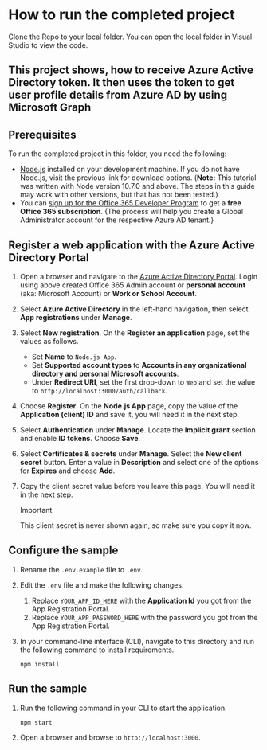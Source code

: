 # How to run the completed project
Clone the Repo to your local folder. You can open the local folder in Visual Studio to view the code.
## This project shows, how to receive Azure Active Directory token. It then uses the token to get user profile details from Azure AD by using Microsoft Graph

## Prerequisites

To run the completed project in this folder, you need the following:

- [Node.js](https://nodejs.org) installed on your development machine. If you do not have Node.js, visit the previous link for download options. (**Note:** This tutorial was written with Node version 10.7.0 and above. The steps in this guide may work with other versions, but that has not been tested.)
- You can [sign up for the Office 365 Developer Program](https://developer.microsoft.com/office/dev-program) to get a **free Office 365 subscription**. {The process will help you create a Global Administrator account for the respective Azure AD tenant.}

## Register a web application with the Azure Active Directory Portal

1. Open a browser and navigate to the [Azure Active Directory Portal](https://aad.portal.azure.com). Login using above created Office 365 Admin account or **personal account** (aka: Microsoft Account) or **Work or School Account**.

1. Select **Azure Active Directory** in the left-hand navigation, then select **App registrations** under **Manage**.

1. Select **New registration**. On the **Register an application** page, set the values as follows.

    - Set **Name** to `Node.js App`.
    - Set **Supported account types** to **Accounts in any organizational directory and personal Microsoft accounts**.
    - Under **Redirect URI**, set the first drop-down to `Web` and set the value to `http://localhost:3000/auth/callback`.

1. Choose **Register**. On the **Node.js App** page, copy the value of the **Application (client) ID** and save it, you will need it in the next step.

1. Select **Authentication** under **Manage**. Locate the **Implicit grant** section and enable **ID tokens**. Choose **Save**.

1. Select **Certificates & secrets** under **Manage**. Select the **New client secret** button. Enter a value in **Description** and select one of the options for **Expires** and choose **Add**.

1. Copy the client secret value before you leave this page. You will need it in the next step.

    > [!IMPORTANT]
    > This client secret is never shown again, so make sure you copy it now.

## Configure the sample

1. Rename the `.env.example` file to `.env`.
1. Edit the `.env` file and make the following changes.
    1. Replace `YOUR_APP_ID_HERE` with the **Application Id** you got from the App Registration Portal.
    1. Replace `YOUR_APP_PASSWORD_HERE` with the password you got from the App Registration Portal.
1. In your command-line interface (CLI), navigate to this directory and run the following command to install requirements.

    ```Shell
    npm install
    ```

## Run the sample

1. Run the following command in your CLI to start the application.

    ```Shell
    npm start
    ```

1. Open a browser and browse to `http://localhost:3000`.
